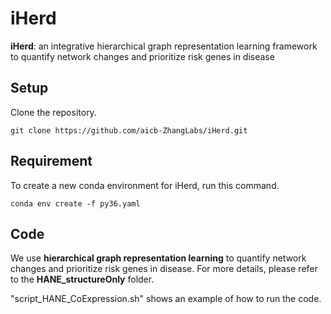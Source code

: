 # iHerd
**iHerd**: an integrative hierarchical graph representation learning framework to quantify network changes and prioritize risk genes in disease

## Setup
Clone the repository. 
```
git clone https://github.com/aicb-ZhangLabs/iHerd.git
```

## Requirement
To create a new conda environment for iHerd, run this command.
```
conda env create -f py36.yaml
```

## Code
We use **hierarchical graph representation learning** to quantify network changes and prioritize risk genes in disease.
For more details, please refer to the **HANE_structureOnly** folder.

"script_HANE_CoExpression.sh" shows an example of how to run the code.

